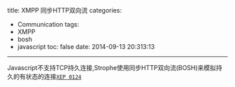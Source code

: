 title: XMPP 同步HTTP双向流
categories:
  - Communication
tags:
  - XMPP
  - bosh
  - javascript
toc: false
date: 2014-09-13 20:313:13
---


Javascript不支持TCP持久连接,Strophe使用同步HTTP双向流(BOSH)来模拟持久的有状态的连接[`XEP 0124`][1]


  [1]: xmpp.org/extensions/xep-0124.html